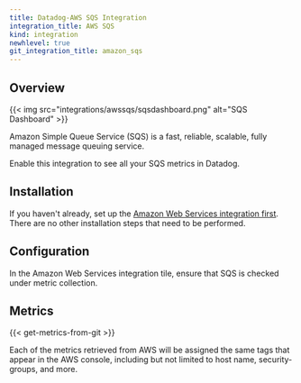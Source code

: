 ```yaml
---
title: Datadog-AWS SQS Integration
integration_title: AWS SQS
kind: integration
newhlevel: true
git_integration_title: amazon_sqs
---
```


## Overview

{{< img src="integrations/awssqs/sqsdashboard.png" alt="SQS Dashboard" >}}

Amazon Simple Queue Service (SQS) is a fast, reliable, scalable, fully managed message queuing service.

Enable this integration to see all your SQS metrics in Datadog.

## Installation

If you haven't already, set up the [Amazon Web Services integration first](/integrations/aws). There are no other installation steps that need to be performed.

## Configuration

In the Amazon Web Services integration tile, ensure that SQS is checked under metric collection.

## Metrics

{{< get-metrics-from-git >}}

Each of the metrics retrieved from AWS will be assigned the same tags that appear in the AWS console, including but not limited to host name, security-groups, and more.

